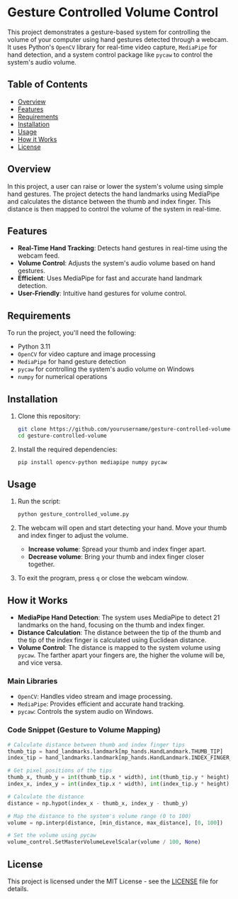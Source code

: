 # Gesture Controlled Volume Control

This project demonstrates a gesture-based system for controlling the volume of your computer using hand gestures detected through a webcam. It uses Python's `OpenCV` library for real-time video capture, `MediaPipe` for hand detection, and a system control package like `pycaw` to control the system's audio volume.

## Table of Contents
- [Overview](#overview)
- [Features](#features)
- [Requirements](#requirements)
- [Installation](#installation)
- [Usage](#usage)
- [How it Works](#how-it-works)
- [License](#license)

## Overview
In this project, a user can raise or lower the system's volume using simple hand gestures. The project detects the hand landmarks using MediaPipe and calculates the distance between the thumb and index finger. This distance is then mapped to control the volume of the system in real-time.

## Features
- **Real-Time Hand Tracking**: Detects hand gestures in real-time using the webcam feed.
- **Volume Control**: Adjusts the system's audio volume based on hand gestures.
- **Efficient**: Uses MediaPipe for fast and accurate hand landmark detection.
- **User-Friendly**: Intuitive hand gestures for volume control.

## Requirements
To run the project, you'll need the following:

- Python 3.11
- `OpenCV` for video capture and image processing
- `MediaPipe` for hand gesture detection
- `pycaw` for controlling the system's audio volume on Windows
- `numpy` for numerical operations

## Installation

1. Clone this repository:
    ```bash
    git clone https://github.com/yourusername/gesture-controlled-volume.git
    cd gesture-controlled-volume
    ```

2. Install the required dependencies:
    ```bash
    pip install opencv-python mediapipe numpy pycaw
    ```

## Usage

1. Run the script:
    ```bash
    python gesture_controlled_volume.py
    ```

2. The webcam will open and start detecting your hand. Move your thumb and index finger to adjust the volume.
   - **Increase volume**: Spread your thumb and index finger apart.
   - **Decrease volume**: Bring your thumb and index finger closer together.

3. To exit the program, press `q` or close the webcam window.

## How it Works

- **MediaPipe Hand Detection**: The system uses MediaPipe to detect 21 landmarks on the hand, focusing on the thumb and index finger. 
- **Distance Calculation**: The distance between the tip of the thumb and the tip of the index finger is calculated using Euclidean distance.
- **Volume Control**: The distance is mapped to the system volume using `pycaw`. The farther apart your fingers are, the higher the volume will be, and vice versa.

### Main Libraries
- `OpenCV`: Handles video stream and image processing.
- `MediaPipe`: Provides efficient and accurate hand tracking.
- `pycaw`: Controls the system audio on Windows.

### Code Snippet (Gesture to Volume Mapping)
```python
# Calculate distance between thumb and index finger tips
thumb_tip = hand_landmarks.landmark[mp_hands.HandLandmark.THUMB_TIP]
index_tip = hand_landmarks.landmark[mp_hands.HandLandmark.INDEX_FINGER_TIP]

# Get pixel positions of the tips
thumb_x, thumb_y = int(thumb_tip.x * width), int(thumb_tip.y * height)
index_x, index_y = int(index_tip.x * width), int(index_tip.y * height)

# Calculate the distance
distance = np.hypot(index_x - thumb_x, index_y - thumb_y)

# Map the distance to the system's volume range (0 to 100)
volume = np.interp(distance, [min_distance, max_distance], [0, 100])

# Set the volume using pycaw
volume_control.SetMasterVolumeLevelScalar(volume / 100, None)
```


## License
This project is licensed under the MIT License - see the [LICENSE](LICENSE) file for details.
